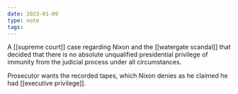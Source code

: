 ```yaml
---
date: 2023-01-09
type: note
tags:
---
```


A [[supreme court]] case regarding Nixon and the [[watergate scandal]] that decided that there is no absolute unqualified presidential privilege of immunity from the judicial process under all circumstances.

Prosecutor wants the recorded tapes, which Nixon denies as he claimed he had [[executive privilege]].
